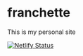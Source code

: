 # franchette
This is my personal site

[![Netlify Status](https://api.netlify.com/api/v1/badges/48d5a05c-31b7-4062-b029-4f39b43188d3/deploy-status)](https://app.netlify.com/sites/nifty-easley-a5ca8b/deploys)

